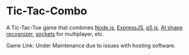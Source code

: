 # Tic-Tac-Combo
A Tic-Tac-Toe game that combines [Node.js](https://nodejs.org/), [ExpressJS](https://expressjs.com/), [p5.js](https://p5js.org/), [AI shape recognizer](https://www.npmjs.com/package/drawn-shape-recognizer), [sockets](https://socket.io/) for multiplayer, etc.

Game Link: Under Maintenance due to issues with hosting software.
